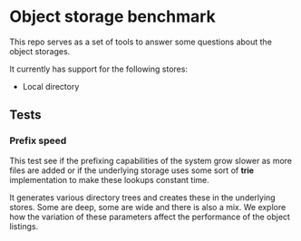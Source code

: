 # Object storage benchmark

This repo serves as a set of tools to answer some questions about the
object storages.

It currently has support for the following stores:

- Local directory

## Tests


### Prefix speed

This test see if the prefixing capabilities of the system grow slower
as more files are added or if the underlying storage uses some sort of
**trie** implementation to make these lookups constant time.

It generates various directory trees and creates these in the underlying
stores. Some are deep, some are wide and there is also a mix. We explore
how the variation of these parameters affect the performance of the
object listings.

